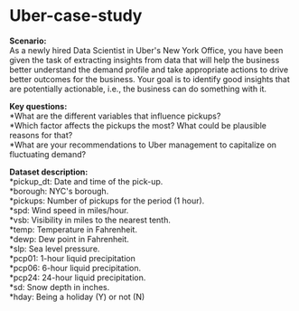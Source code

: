 # Uber-case-study

**Scenario:**   
As a newly hired Data Scientist in Uber's New York Office, you have been given the task of extracting insights from data that will help the business better understand the demand profile and take appropriate actions to drive better outcomes for the business. Your goal is to identify good insights that are potentially actionable, i.e., the business can do something with it.

**Key questions:**  
*What are the different variables that influence pickups?  
*Which factor affects the pickups the most? What could be plausible reasons for that?  
*What are your recommendations to Uber management to capitalize on fluctuating demand?
  
  
**Dataset description:**  
*pickup_dt: Date and time of the pick-up.  
*borough: NYC's borough.  
*pickups: Number of pickups for the period (1 hour).    
*spd: Wind speed in miles/hour.    
*vsb: Visibility in miles to the nearest tenth.   
*temp: Temperature in Fahrenheit.   
*dewp: Dew point in Fahrenheit.   
*slp: Sea level pressure.   
*pcp01: 1-hour liquid precipitation    
*pcp06: 6-hour liquid precipitation.   
*pcp24: 24-hour liquid precipitation.   
*sd: Snow depth in inches.   
*hday: Being a holiday (Y) or not (N)
